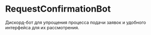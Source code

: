 # RequestConfirmationBot
Дискорд-бот для упрощения процесса подачи заявок и удобного интерфейса для их рассмотрения.
